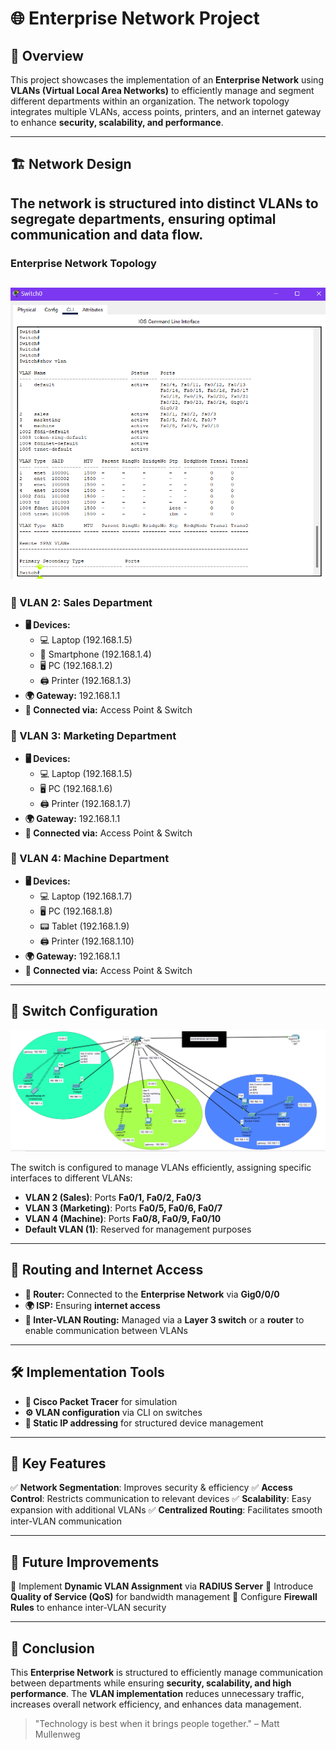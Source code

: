 # 🌐 Enterprise Network Project

## 📌 Overview
This project showcases the implementation of an **Enterprise Network** using **VLANs (Virtual Local Area Networks)** to efficiently manage and segment different departments within an organization. The network topology integrates multiple VLANs, access points, printers, and an internet gateway to enhance **security, scalability, and performance**.

---
## 🏗️ Network Design
The network is structured into distinct VLANs to segregate departments, ensuring optimal communication and data flow.
---
### Enterprise Network Topology
![Enterprise Network Topology](https://github.com/21Lalit/Networking-projects/blob/main/Enterprise-Network/Enterprise-Network-Topology.png)
---
### 🔹 VLAN 2: Sales Department
- **🖥 Devices:**
  - 💻 Laptop (192.168.1.5)
  - 📱 Smartphone (192.168.1.4)
  - 🖥️ PC (192.168.1.2)
  - 🖨 Printer (192.168.1.3)
- **🌍 Gateway:** 192.168.1.1
- **📡 Connected via:** Access Point & Switch

### 🔹 VLAN 3: Marketing Department
- **🖥 Devices:**
  - 💻 Laptop (192.168.1.5)
  - 🖥️ PC (192.168.1.6)
  - 🖨 Printer (192.168.1.7)
- **🌍 Gateway:** 192.168.1.1
- **📡 Connected via:** Access Point & Switch

### 🔹 VLAN 4: Machine Department
- **🖥 Devices:**
  - 💻 Laptop (192.168.1.7)
  - 🖥️ PC (192.168.1.8)
  - 📟 Tablet (192.168.1.9)
  - 🖨 Printer (192.168.1.10)
- **🌍 Gateway:** 192.168.1.1
- **📡 Connected via:** Access Point & Switch

---
## 🔧 Switch Configuration
![Switch VLAN Configuration](https://github.com/21Lalit/Networking-projects/blob/main/Enterprise-Network/Switch-VLAN-Configuration.png)

The switch is configured to manage VLANs efficiently, assigning specific interfaces to different VLANs:
- **VLAN 2 (Sales)**: Ports **Fa0/1, Fa0/2, Fa0/3**
- **VLAN 3 (Marketing)**: Ports **Fa0/5, Fa0/6, Fa0/7**
- **VLAN 4 (Machine)**: Ports **Fa0/8, Fa0/9, Fa0/10**
- **Default VLAN (1)**: Reserved for management purposes

---
## 🚦 Routing and Internet Access
- **🛜 Router:** Connected to the **Enterprise Network** via **Gig0/0/0**
- **🌍 ISP:** Ensuring **internet access**
- **🔁 Inter-VLAN Routing:** Managed via a **Layer 3 switch** or a **router** to enable communication between VLANs

---
## 🛠 Implementation Tools
- **🔧 Cisco Packet Tracer** for simulation
- **⚙️ VLAN configuration** via CLI on switches
- **📌 Static IP addressing** for structured device management

---
## 🌟 Key Features
✅ **Network Segmentation**: Improves security & efficiency
✅ **Access Control**: Restricts communication to relevant devices
✅ **Scalability**: Easy expansion with additional VLANs
✅ **Centralized Routing**: Facilitates smooth inter-VLAN communication

---
## 🚀 Future Improvements
🔹 Implement **Dynamic VLAN Assignment** via **RADIUS Server**
🔹 Introduce **Quality of Service (QoS)** for bandwidth management
🔹 Configure **Firewall Rules** to enhance inter-VLAN security

---
## 🎯 Conclusion
This **Enterprise Network** is structured to efficiently manage communication between departments while ensuring **security, scalability, and high performance**. The **VLAN implementation** reduces unnecessary traffic, increases overall network efficiency, and enhances data management. 

> "Technology is best when it brings people together." – Matt Mullenweg


